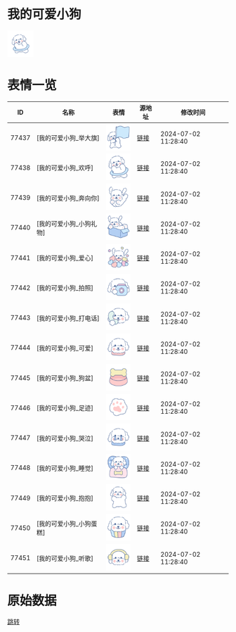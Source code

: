 # 我的可爱小狗

<img src="./cover.png" height="60" alt="cover" />

# 表情一览

|ID|名称|表情|源地址|修改时间|
|----|----|----|----|----|
|77437|[我的可爱小狗_举大旗]|<img src="./pic/077437_%5B我的可爱小狗_举大旗%5D.png" height="60" alt="举大旗"/>|[链接](https://i0.hdslb.com/bfs/garb/5bee080cd8742083336ce104a87b1adab99396f4.png)|2024-07-02 11:28:40|
|77438|[我的可爱小狗_欢呼]|<img src="./pic/077438_%5B我的可爱小狗_欢呼%5D.png" height="60" alt="欢呼"/>|[链接](https://i0.hdslb.com/bfs/garb/a013078360f78fa23a422f2f6a31330c23e21b9b.png)|2024-07-02 11:28:40|
|77439|[我的可爱小狗_奔向你]|<img src="./pic/077439_%5B我的可爱小狗_奔向你%5D.png" height="60" alt="奔向你"/>|[链接](https://i0.hdslb.com/bfs/garb/d7da7a4ea5c3a482c1342c093fbd831d68850de0.png)|2024-07-02 11:28:40|
|77440|[我的可爱小狗_小狗礼物]|<img src="./pic/077440_%5B我的可爱小狗_小狗礼物%5D.png" height="60" alt="小狗礼物"/>|[链接](https://i0.hdslb.com/bfs/garb/02142a40cc56c60538863eca55f4700aed2ddbb1.png)|2024-07-02 11:28:40|
|77441|[我的可爱小狗_爱心]|<img src="./pic/077441_%5B我的可爱小狗_爱心%5D.png" height="60" alt="爱心"/>|[链接](https://i0.hdslb.com/bfs/garb/644efe8557464832f1b5a7b3bca2e9b1a4a42aa0.png)|2024-07-02 11:28:40|
|77442|[我的可爱小狗_拍照]|<img src="./pic/077442_%5B我的可爱小狗_拍照%5D.png" height="60" alt="拍照"/>|[链接](https://i0.hdslb.com/bfs/garb/3087b5f274886ad6f6ccebfc2a73b70c83e6e829.png)|2024-07-02 11:28:40|
|77443|[我的可爱小狗_打电话]|<img src="./pic/077443_%5B我的可爱小狗_打电话%5D.png" height="60" alt="打电话"/>|[链接](https://i0.hdslb.com/bfs/garb/c873d889b4313c3a3f84ae1d57e0877b2af1e1d9.png)|2024-07-02 11:28:40|
|77444|[我的可爱小狗_可爱]|<img src="./pic/077444_%5B我的可爱小狗_可爱%5D.png" height="60" alt="可爱"/>|[链接](https://i0.hdslb.com/bfs/garb/e559666c87e4c5c4aad0251192a8aa8a38aaa203.png)|2024-07-02 11:28:40|
|77445|[我的可爱小狗_狗盆]|<img src="./pic/077445_%5B我的可爱小狗_狗盆%5D.png" height="60" alt="狗盆"/>|[链接](https://i0.hdslb.com/bfs/garb/b6a130da47d6d4c7571480335bc4c2c3d11a90a0.png)|2024-07-02 11:28:40|
|77446|[我的可爱小狗_足迹]|<img src="./pic/077446_%5B我的可爱小狗_足迹%5D.png" height="60" alt="足迹"/>|[链接](https://i0.hdslb.com/bfs/garb/1f73dcb11028b00977d89bf90f3008123f9ad908.png)|2024-07-02 11:28:40|
|77447|[我的可爱小狗_哭泣]|<img src="./pic/077447_%5B我的可爱小狗_哭泣%5D.png" height="60" alt="哭泣"/>|[链接](https://i0.hdslb.com/bfs/garb/c6e9073b31925b6aee4194e9adfbae9907265958.png)|2024-07-02 11:28:40|
|77448|[我的可爱小狗_睡觉]|<img src="./pic/077448_%5B我的可爱小狗_睡觉%5D.png" height="60" alt="睡觉"/>|[链接](https://i0.hdslb.com/bfs/garb/ea20705276686352c944a45eed8728e0295be8c5.png)|2024-07-02 11:28:40|
|77449|[我的可爱小狗_抱抱]|<img src="./pic/077449_%5B我的可爱小狗_抱抱%5D.png" height="60" alt="抱抱"/>|[链接](https://i0.hdslb.com/bfs/garb/c2ea89fb9697dcb5e81a8d994c7aa8c3cfa9f744.png)|2024-07-02 11:28:40|
|77450|[我的可爱小狗_小狗蛋糕]|<img src="./pic/077450_%5B我的可爱小狗_小狗蛋糕%5D.png" height="60" alt="小狗蛋糕"/>|[链接](https://i0.hdslb.com/bfs/garb/a2052a34aa04cec6cdda150285c7d823789631b0.png)|2024-07-02 11:28:40|
|77451|[我的可爱小狗_听歌]|<img src="./pic/077451_%5B我的可爱小狗_听歌%5D.png" height="60" alt="听歌"/>|[链接](https://i0.hdslb.com/bfs/garb/ea6a24c04f583801bdbf199a1e2d847d240d96e3.png)|2024-07-02 11:28:40|

# 原始数据

[跳转](./raw.json)

